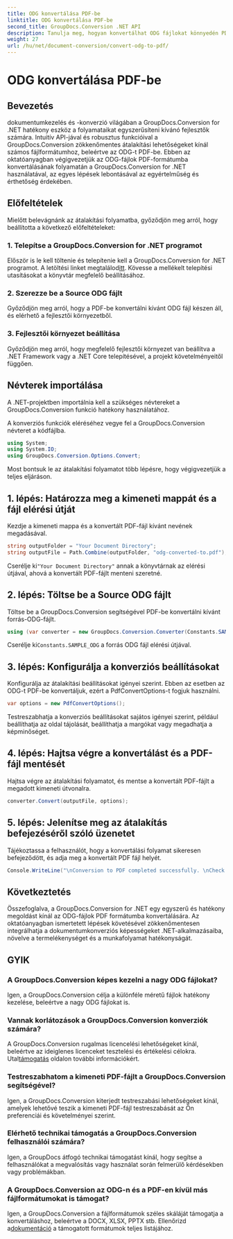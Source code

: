 ```yaml
---
title: ODG konvertálása PDF-be
linktitle: ODG konvertálása PDF-be
second_title: GroupDocs.Conversion .NET API
description: Tanulja meg, hogyan konvertálhat ODG fájlokat könnyedén PDF formátumba a GroupDocs.Conversion for .NET segítségével. Növelje dokumentumkezelési képességeit.
weight: 27
url: /hu/net/document-conversion/convert-odg-to-pdf/
---
```


# ODG konvertálása PDF-be

## Bevezetés
dokumentumkezelés és -konverzió világában a GroupDocs.Conversion for .NET hatékony eszköz a folyamataikat egyszerűsíteni kívánó fejlesztők számára. Intuitív API-jával és robusztus funkcióival a GroupDocs.Conversion zökkenőmentes átalakítási lehetőségeket kínál számos fájlformátumhoz, beleértve az ODG-t PDF-be. Ebben az oktatóanyagban végigvezetjük az ODG-fájlok PDF-formátumba konvertálásának folyamatán a GroupDocs.Conversion for .NET használatával, az egyes lépések lebontásával az egyértelműség és érthetőség érdekében.
## Előfeltételek
Mielőtt belevágnánk az átalakítási folyamatba, győződjön meg arról, hogy beállította a következő előfeltételeket:
### 1. Telepítse a GroupDocs.Conversion for .NET programot
 Először is le kell töltenie és telepítenie kell a GroupDocs.Conversion for .NET programot. A letöltési linket megtalálod[itt](https://releases.groupdocs.com/conversion/net/). Kövesse a mellékelt telepítési utasításokat a könyvtár megfelelő beállításához.
### 2. Szerezze be a Source ODG fájlt
Győződjön meg arról, hogy a PDF-be konvertálni kívánt ODG fájl készen áll, és elérhető a fejlesztői környezetből.
### 3. Fejlesztői környezet beállítása
Győződjön meg arról, hogy megfelelő fejlesztői környezet van beállítva a .NET Framework vagy a .NET Core telepítésével, a projekt követelményeitől függően.

## Névterek importálása
A .NET-projektben importálnia kell a szükséges névtereket a GroupDocs.Conversion funkció hatékony használatához.

A konverziós funkciók eléréséhez vegye fel a GroupDocs.Conversion névteret a kódfájlba.
```csharp
using System;
using System.IO;
using GroupDocs.Conversion.Options.Convert;
```

Most bontsuk le az átalakítási folyamatot több lépésre, hogy végigvezetjük a teljes eljáráson.
## 1. lépés: Határozza meg a kimeneti mappát és a fájl elérési útját
Kezdje a kimeneti mappa és a konvertált PDF-fájl kívánt nevének megadásával.
```csharp
string outputFolder = "Your Document Directory";
string outputFile = Path.Combine(outputFolder, "odg-converted-to.pdf");
```
 Cserélje ki`"Your Document Directory"` annak a könyvtárnak az elérési útjával, ahová a konvertált PDF-fájlt menteni szeretné.
## 2. lépés: Töltse be a Source ODG fájlt
Töltse be a GroupDocs.Conversion segítségével PDF-be konvertálni kívánt forrás-ODG-fájlt.
```csharp
using (var converter = new GroupDocs.Conversion.Converter(Constants.SAMPLE_ODG))
```
 Cserélje ki`Constants.SAMPLE_ODG` a forrás ODG fájl elérési útjával.
## 3. lépés: Konfigurálja a konverziós beállításokat
Konfigurálja az átalakítási beállításokat igényei szerint. Ebben az esetben az ODG-t PDF-be konvertáljuk, ezért a PdfConvertOptions-t fogjuk használni.
```csharp
var options = new PdfConvertOptions();
```
Testreszabhatja a konverziós beállításokat sajátos igényei szerint, például beállíthatja az oldal tájolását, beállíthatja a margókat vagy megadhatja a képminőséget.
## 4. lépés: Hajtsa végre a konvertálást és a PDF-fájl mentését
Hajtsa végre az átalakítási folyamatot, és mentse a konvertált PDF-fájlt a megadott kimeneti útvonalra.
```csharp
converter.Convert(outputFile, options);
```
## 5. lépés: Jelenítse meg az átalakítás befejezéséről szóló üzenetet
Tájékoztassa a felhasználót, hogy a konvertálási folyamat sikeresen befejeződött, és adja meg a konvertált PDF fájl helyét.
```csharp
Console.WriteLine("\nConversion to PDF completed successfully. \nCheck output in {0}", outputFolder);
```

## Következtetés
Összefoglalva, a GroupDocs.Conversion for .NET egy egyszerű és hatékony megoldást kínál az ODG-fájlok PDF formátumba konvertálására. Az oktatóanyagban ismertetett lépések követésével zökkenőmentesen integrálhatja a dokumentumkonverziós képességeket .NET-alkalmazásaiba, növelve a termelékenységet és a munkafolyamat hatékonyságát.
## GYIK
### A GroupDocs.Conversion képes kezelni a nagy ODG fájlokat?
Igen, a GroupDocs.Conversion célja a különféle méretű fájlok hatékony kezelése, beleértve a nagy ODG fájlokat is.
### Vannak korlátozások a GroupDocs.Conversion konverziók számára?
 A GroupDocs.Conversion rugalmas licencelési lehetőségeket kínál, beleértve az ideiglenes licenceket tesztelési és értékelési célokra. Utal[támogatás](https://forum.groupdocs.com/c/conversion/11) oldalon további információkért.
### Testreszabhatom a kimeneti PDF-fájlt a GroupDocs.Conversion segítségével?
Igen, a GroupDocs.Conversion kiterjedt testreszabási lehetőségeket kínál, amelyek lehetővé teszik a kimeneti PDF-fájl testreszabását az Ön preferenciái és követelményei szerint.
### Elérhető technikai támogatás a GroupDocs.Conversion felhasználói számára?
Igen, a GroupDocs átfogó technikai támogatást kínál, hogy segítse a felhasználókat a megvalósítás vagy használat során felmerülő kérdésekben vagy problémákban.
### A GroupDocs.Conversion az ODG-n és a PDF-en kívül más fájlformátumokat is támogat?
 Igen, a GroupDocs.Conversion a fájlformátumok széles skáláját támogatja a konvertáláshoz, beleértve a DOCX, XLSX, PPTX stb. Ellenőrizd a[dokumentáció](https://tutorials.groupdocs.com/conversion/net/) a támogatott formátumok teljes listájához.